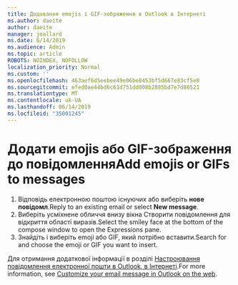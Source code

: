 ```yaml
---
title: Додавання emojis і GIF-зображення в Outlook в Інтернеті
ms.author: daeite
author: daeite
manager: joallard
ms.date: 6/14/2019
ms.audience: Admin
ms.topic: article
ROBOTS: NOINDEX, NOFOLLOW
localization_priority: Normal
ms.custom: ''
ms.openlocfilehash: 463aef6d5eebee49e06be8453bf5d667e83cf5e0
ms.sourcegitcommit: efed0ae44bd6c61d751dd008b2885bd7e7d86521
ms.translationtype: MT
ms.contentlocale: uk-UA
ms.lasthandoff: 06/14/2019
ms.locfileid: "35001245"
---
```

# <a name="add-emojis-or-gifs-to-messages"></a><span data-ttu-id="532a6-102">Додати emojis або GIF-зображення до повідомлення</span><span class="sxs-lookup"><span data-stu-id="532a6-102">Add emojis or GIFs to messages</span></span>

1. <span data-ttu-id="532a6-103">Відповідь електронною поштою існуючих або виберіть **нове повідомл**.</span><span class="sxs-lookup"><span data-stu-id="532a6-103">Reply to an existing email or select **New message**.</span></span>
1. <span data-ttu-id="532a6-104">Виберіть усміхнене обличчя внизу вікна Створити повідомлення для відкриття області виразів.</span><span class="sxs-lookup"><span data-stu-id="532a6-104">Select the smiley face at the bottom of the compose window to open the Expressions pane.</span></span>
1. <span data-ttu-id="532a6-105">Знайдіть і виберіть emoji або GIF, який потрібно вставити.</span><span class="sxs-lookup"><span data-stu-id="532a6-105">Search for and choose the emoji or GIF you want to insert.</span></span>

<span data-ttu-id="532a6-106">Для отримання додаткової інформації в розділі [Настроювання повідомлення електронної пошти в Outlook, в Інтернеті](https://support.office.com/article/079442eb-6b41-4ff5-b6e0-a83d3967ac41).</span><span class="sxs-lookup"><span data-stu-id="532a6-106">For more information, see [Customize your email message in Outlook on the web](https://support.office.com/article/079442eb-6b41-4ff5-b6e0-a83d3967ac41).</span></span>